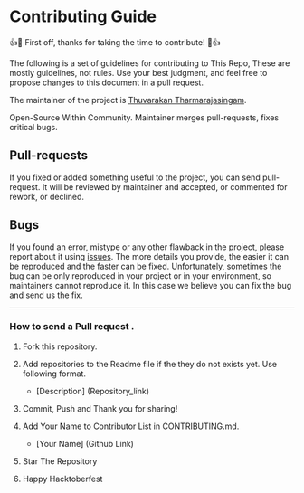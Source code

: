 # Contributing Guide
:+1::tada: First off, thanks for taking the time to contribute! :tada::+1:

The following is a set of guidelines for contributing to This Repo, These are mostly guidelines, not rules. Use your best judgment, and feel free to propose changes to this document in a pull request.

The maintainer of the project is [Thuvarakan Tharmarajasingam](https://github.com/Thuva4).

Open-Source Within Community.  Maintainer merges pull-requests, fixes critical bugs.

Pull-requests
-------------

If you fixed or added something useful to the project, you can send pull-request. It will be reviewed by maintainer and accepted, or commented for rework, or declined.

Bugs
----

If you found an error, mistype or any other flawback in the project, please report about it using [issues](https://github.com/Thuva4/Useful-Repositories/issues).
The more details you provide, the easier it can be reproduced and the faster can be fixed.
Unfortunately, sometimes the bug can be only reproduced in your project or in your environment, so maintainers cannot reproduce it. In this case we believe you can fix the bug and send us the fix.

*******
### How to send a Pull request .
1. Fork this repository.

2. Add repositories to the Readme file if the they do not exists yet. Use following format.
      * [Description] (Repository_link)

3. Commit, Push and Thank you for sharing!
5. Add Your Name to Contributor List in CONTRIBUTING.md.
      * [Your Name] (Github Link)
      
4. Star The Repository
5. Happy Hacktoberfest
